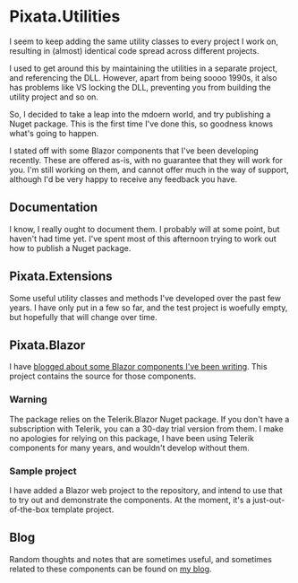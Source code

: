 # Pixata.Utilities

I seem to keep adding the same utility classes to every project I work on, resulting in (almost) identical code spread across different projects.

I used to get around this by maintaining the utilities in a separate project, and referencing the DLL. However, apart from being soooo 1990s, it also has problems like VS locking the DLL, preventing you from building the utility project and so on.

So, I decided to take a leap into the mdoern world, and try publishing a Nuget package. This is the first time I've done this, so goodness knows what's going to happen.

I stated off with some Blazor components that I've been developing recently. These are offered as-is, with no guarantee that they will work for you. I'm still working on them, and cannot offer much in the way of support, although I'd be very happy to receive any feedback you have.

## Documentation
I know, I really ought to document them. I probably will at some point, but haven't had time yet. I've spent most of this afternoon trying to work out how to publish a Nuget package.

## Pixata.Extensions
Some useful utility classes and methods I've developed over the past few years. I have only put in a few so far, and the test project is woefully empty, but hopefully that will change over time.

## Pixata.Blazor
I have [blogged about some Blazor components I've been writing](https://www.pixata.co.uk/tag/blazor/). This project contains the source for those components.

### Warning
The package relies on the Telerik.Blazor Nuget package. If you don't have a subscription with Telerik, you can a 30-day trial version from them. I make no apologies for relying on this package, I have been using Telerik components for many years, and wouldn't develop without them.

### Sample project
I have added a Blazor web project to the repository, and intend to use that to try out and demonstrate the components. At the moment, it's a just-out-of-the-box template project.

## Blog
Random thoughts and notes that are sometimes useful, and sometimes related to these components can be found on [my blog](https://www.pixata.co.uk/).

